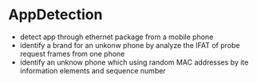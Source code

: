 # AppDetection
- detect app through ethernet package from a mobile phone
- identify a brand for an unkonw phone by analyze the IFAT of probe request frames from one phone
- identify an unknow phone which using random MAC addresses by ite information elements and sequence number
